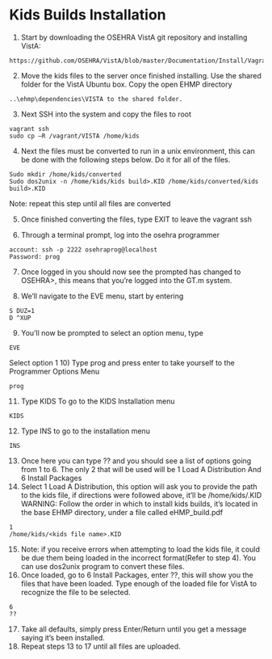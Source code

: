 Kids Builds Installation
========================

1) Start by downloading the OSEHRA VistA git repository and installing VistA:
```
https://github.com/OSEHRA/VistA/blob/master/Documentation/Install/Vagrant.rst
```

2) Move the kids files to the server once finished installing.  Use the shared folder for the VistA Ubuntu box.  Copy the open EHMP directory
```
..\ehmp\dependencies\VISTA to the shared folder.
```

3) Next SSH into the system and copy the files to root
```
vagrant ssh
sudo cp –R /vagrant/VISTA /home/kids
```
4) Next the files must be converted to run in a unix environment, this can be done with the following steps below.  Do it for all of the files.
```
Sudo mkdir /home/kids/converted
Sudo dos2unix -n /home/kids/kids build>.KID /home/kids/converted/kids build>.KID
```
Note: repeat this step until all files are converted

5) Once finished converting the files, type EXIT to leave the vagrant ssh

6) Through a terminal prompt, log into the osehra programmer
```
account: ssh -p 2222 osehraprog@localhost
Password: prog
```

7) Once logged in you should now see the prompted has changed to OSEHRA>, this means that you’re logged into the GT.m system.

8) We’ll navigate to the EVE menu, start by entering
```
S DUZ=1  
D ^XUP
```
9) You’ll now be prompted to select an option menu, type
```
EVE
```
Select option 1
10) Type prog and press enter to take yourself to the Programmer Options Menu
```
prog
```
11) Type KIDS To go to the KIDS Installation menu
```
KIDS
```
12) Type INS to go to the installation menu
```
INS
```
13) Once here you can type ?? and you should see a list of options going from 1 to 6.  The only 2
that will be used will be 1 Load A Distribution And 6 Install Packages
14) Select 1 Load A Distribution, this option will ask you to provide the path to the kids file, if
directions were followed above, it’ll be /home/kids/<kids file name>.KID
WARNING: Follow the order in which to install kids builds, it’s located in the base EHMP
directory, under a file called eHMP_build.pdf
```
1
/home/kids/<kids file name>.KID
```
15) Note: if you receive errors when attempting to load the kids file, it could be due them being
loaded in the incorrect format(Refer to step 4).  You can use dos2unix program to convert these
files.
16) Once loaded, go to 6 Install Packages, enter ??, this will show you the files that have been
loaded.  Type enough of the loaded file for VistA to recognize the file to be selected.
```
6
??
```
17) Take all defaults, simply press Enter/Return until you get a message saying it’s been installed.
18) Repeat steps 13 to 17 until all files are uploaded.
